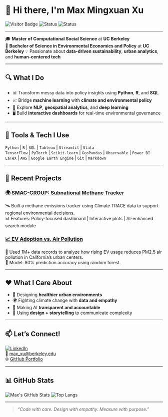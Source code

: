 # 👋 Hi there, I'm Max Mingxuan Xu

![Visitor Badge](https://komarev.com/ghpvc/?username=max177777&style=flat-square)
![Status](https://img.shields.io/badge/UC_Berkeley-MaCSS_'25-blue?logo=google-scholar)
![Status](https://img.shields.io/badge/UC_Berkeley-EEP_'24-blue?logo=google-scholar)

---

🎓 **Master of Computational Social Science** at **UC Berkeley**  
🌿 **Bachelor of Science in Environmental Economics and Policy** at **UC Berkeley** 
💡 Passionate about **data-driven sustainability**, **urban analytics**, and **human-centered tech**

---

## 🔍 What I Do

- 📊 Transform messy data into policy insights using **Python**, **R**, and **SQL**
- 📈 Bridge **machine learning** with **climate and environmental policy**
- 🧠 Explore **NLP**, **geospatial analytics**, and **deep learning**
- 🖥️ Build **interactive dashboards** for real-time environmental governance

---

## 🔨 Tools & Tech I Use

`Python` | `R` | `SQL` | `Tableau` | `Streamlit` | `Stata`  
`TensorFlow` | `PyTorch` | `Scikit-learn` | `GeoPandas` | `Observable` | `Power BI`  
`LaTeX` | `AWS` | `Google Earth Engine` | `Git` | `Markdown`

---

## 🌱 Recent Projects

### [🌍 SMAC-GROUP: Subnational Methane Tracker](https://github.com/max177777/SMAC-GROUP)
🛰️ Built a methane emissions tracker using Climate TRACE data to support regional environmental decisions.  
📊 Features: Policy-focused dashboard | Interactive plots | AI-enhanced search module

### [📈 EV Adoption vs. Air Pollution](https://github.com/max177777/MaCSS_Applied_Statistics_I_Final_Project)
🚗 Used 1M+ data records to analyze how rising EV usage reduces PM2.5 air pollution in California’s urban centers.  
🤖 Model: 80% prediction accuracy using random forest.

---

## ❤️ What I Care About

- 🌇 Designing **healthier urban environments**
- 🌍 Fighting climate change with **data and empathy**
- 🧬 Making AI **transparent and accountable**
- 💬 Using **design + storytelling** to communicate complexity

---

## 📫 Let’s Connect!

[![LinkedIn](https://img.shields.io/badge/LinkedIn-Connect-blue?logo=linkedin)](https://www.linkedin.com/in/max-mingxuan-xu-722166269)  
📧 max_xu@berkeley.edu  
🌐 [GitHub Portfolio](https://github.com/max177777)

---

## 📊 GitHub Stats

![Max's GitHub Stats](https://github-readme-stats.vercel.app/api?username=max177777&show_icons=true&theme=tokyonight)
![Top Langs](https://github-readme-stats.vercel.app/api/top-langs/?username=max177777&layout=compact&theme=radical)

---

> *“Code with care. Design with empathy. Measure with purpose.”*

